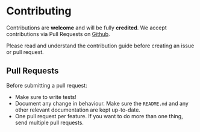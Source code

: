 # Contributing

Contributions are **welcome** and will be fully **credited**. We accept contributions via Pull Requests on [Github](https://github.com/juliomotol/larvel-auth-timeout).

Please read and understand the contribution guide before creating an issue or pull request.

## Pull Requests

Before submitting a pull request:

- Make sure to write tests!
- Document any change in behaviour. Make sure the `README.md` and any other relevant documentation are kept up-to-date.
- One pull request per feature. If you want to do more than one thing, send multiple pull requests.
